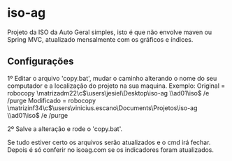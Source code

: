 # iso-ag
Projeto da ISO da Auto Geral simples, isto é que não envolve maven ou Spring MVC, atualizado mensalmente com os gráficos e índices.

## Configurações

1º Editar o arquivo 'copy.bat', mudar o caminho alterando o nome do seu computador e a localização do projeto na sua maquina. Exemplo:
  Original = robocopy \\matrizadm22\c$\users\jesiel\Desktop\iso-ag \\ad01\iso$ /e /purge
  Modificado = robocopy \\matrizinf34\c$\users\vinicius.escano\Documents\Projetos\iso-ag \\ad01\iso$ /e /purge 

2º Salve a alteração e rode o 'copy.bat'.

Se tudo estiver certo os arquivos serão atualizados e o cmd irá fechar. Depois é só conferir no isoag.com se os indicadores foram atualizados.
